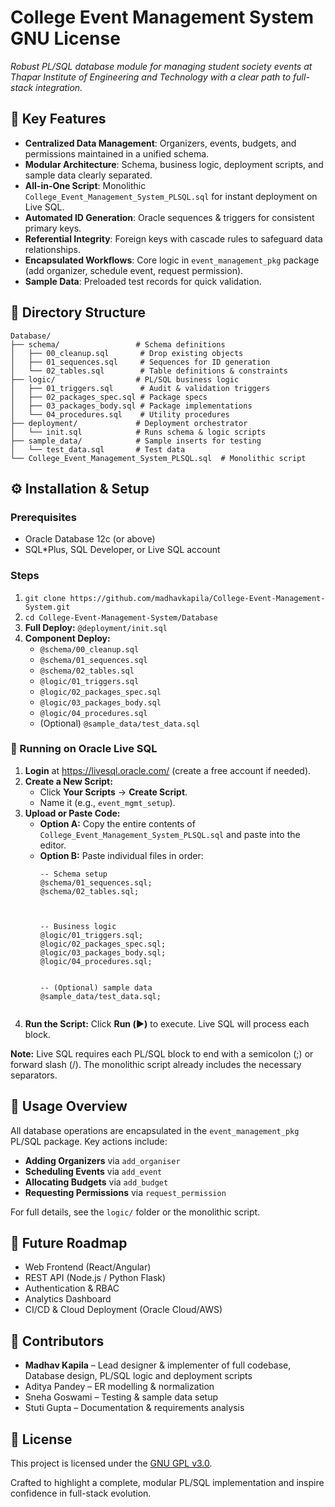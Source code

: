<!DOCTYPE html>
<body>
  <h1>College Event Management System <span class="badge">GNU License</span></h1>
  <p><em>Robust PL/SQL database module for managing student society events at Thapar Institute of Engineering and Technology with a clear path to full-stack integration.</em></p>

  <div class="section">
    <h2>🚀 Key Features</h2>
    <ul>
      <li><strong>Centralized Data Management</strong>: Organizers, events, budgets, and permissions maintained in a unified schema.</li>
      <li><strong>Modular Architecture</strong>: Schema, business logic, deployment scripts, and sample data clearly separated.</li>
      <li><strong>All-in-One Script</strong>: Monolithic <code>College_Event_Management_System_PLSQL.sql</code> for instant deployment on Live SQL.</li>
      <li><strong>Automated ID Generation</strong>: Oracle sequences & triggers for consistent primary keys.</li>
      <li><strong>Referential Integrity</strong>: Foreign keys with cascade rules to safeguard data relationships.</li>
      <li><strong>Encapsulated Workflows</strong>: Core logic in <code>event_management_pkg</code> package (add organizer, schedule event, request permission).</li>
      <li><strong>Sample Data</strong>: Preloaded test records for quick validation.</li>
    </ul>
  </div>

  <div class="section">
    <h2>📁 Directory Structure</h2>
    <pre><code>Database/
├── schema/                 # Schema definitions
│   ├── 00_cleanup.sql       # Drop existing objects
│   ├── 01_sequences.sql     # Sequences for ID generation
│   └── 02_tables.sql        # Table definitions & constraints
├── logic/                  # PL/SQL business logic
│   ├── 01_triggers.sql      # Audit & validation triggers
│   ├── 02_packages_spec.sql # Package specs
│   ├── 03_packages_body.sql # Package implementations
│   └── 04_procedures.sql    # Utility procedures
├── deployment/             # Deployment orchestrator
│   └── init.sql            # Runs schema & logic scripts
├── sample_data/            # Sample inserts for testing
│   └── test_data.sql       # Test data
└── College_Event_Management_System_PLSQL.sql  # Monolithic script
</code></pre>
  </div>

  <div class="section">
    <h2>⚙️ Installation & Setup</h2>
    <h3>Prerequisites</h3>
    <ul>
      <li>Oracle Database 12c (or above)</li>
      <li>SQL*Plus, SQL Developer, or Live SQL account</li>
    </ul>
    <h3>Steps</h3>
    <ol>
      <li><code>git clone https://github.com/madhavkapila/College-Event-Management-System.git</code></li>
      <li><code>cd College-Event-Management-System/Database</code></li>
      <li><strong>Full Deploy:</strong> <code>@deployment/init.sql</code></li>
      <li><strong>Component Deploy:</strong>
        <ul>
          <li><code>@schema/00_cleanup.sql</code></li>
          <li><code>@schema/01_sequences.sql</code></li>
          <li><code>@schema/02_tables.sql</code></li>
          <li><code>@logic/01_triggers.sql</code></li>
          <li><code>@logic/02_packages_spec.sql</code></li>
          <li><code>@logic/03_packages_body.sql</code></li>
          <li><code>@logic/04_procedures.sql</code></li>
          <li>(Optional) <code>@sample_data/test_data.sql</code></li>
        </ul>
      </li>
    </ol>
 

   <h3>🔹 Running on Oracle Live SQL</h3>
   <ol>
   <li><strong>Login</strong> at <a href="https://livesql.oracle.com/">https://livesql.oracle.com/</a> (create a free account if needed).</li>
     <li><strong>Create a New Script:</strong>
     <ul>
       <li>Click <strong>Your Scripts</strong> → <strong>Create Script</strong>.</li>
       <li>Name it (e.g., <code>event_mgmt_setup</code>).</li>
     </ul>
  </li>

  <li><strong>Upload or Paste Code:</strong>
    <ul>
      <li><strong>Option A:</strong> Copy the entire contents of <code>College_Event_Management_System_PLSQL.sql</code> and paste into the editor.</li>
      <li><strong>Option B:</strong> Paste individual files in order:
        <pre><code>-- Schema setup
@schema/01_sequences.sql;
@schema/02_tables.sql;

<br>
-- Business logic
@logic/01_triggers.sql;
@logic/02_packages_spec.sql;
@logic/03_packages_body.sql;
@logic/04_procedures.sql;
<br>
-- (Optional) sample data
@sample_data/test_data.sql;
        </code></pre>
      </li>
    </ul>
  </li>

  <li><strong>Run the Script:</strong> Click <strong>Run (▶️)</strong> to execute. Live SQL will process each block.</li>
</ol>

<p><strong>Note:</strong> Live SQL requires each PL/SQL block to end with a semicolon (;) or forward slash (/). The monolithic script already includes the necessary separators.</p>
 </div>


  <div class="section">
    <h2>📝 Usage Overview</h2>
    <p>All database operations are encapsulated in the <code>event_management_pkg</code> PL/SQL package. Key actions include:</p>
    <ul>
      <li><strong>Adding Organizers</strong> via <code>add_organiser</code></li>
      <li><strong>Scheduling Events</strong> via <code>add_event</code></li>
      <li><strong>Allocating Budgets</strong> via <code>add_budget</code></li>
      <li><strong>Requesting Permissions</strong> via <code>request_permission</code></li>
    </ul>
    <p>For full details, see the <code>logic/</code> folder or the monolithic script.</p>
  </div>

  <div class="section">
    <h2>🎯 Future Roadmap</h2>
    <ul>
      <li>Web Frontend (React/Angular)</li>
      <li>REST API (Node.js / Python Flask)</li>
      <li>Authentication & RBAC</li>
      <li>Analytics Dashboard</li>
      <li>CI/CD & Cloud Deployment (Oracle Cloud/AWS)</li>
    </ul>
  </div>

  <div class="section">
    <h2>👥 Contributors</h2>
    <ul>
      <li><strong>Madhav Kapila</strong> – Lead designer & implementer of full codebase, Database design, PL/SQL logic and deployment scripts</li>
      <li>Aditya Pandey – ER modelling & normalization</li>
      <li>Sneha Goswami – Testing & sample data setup</li>
      <li>Stuti Gupta – Documentation & requirements analysis</li>
    </ul>
  </div>

  <div class="section">
    <h2>📄 License</h2>
    <p>This project is licensed under the <a href="LICENSE">GNU GPL v3.0</a>.</p>
  </div>

  <div class="footer">
    <p>Crafted to highlight a complete, modular PL/SQL implementation and inspire confidence in full-stack evolution.</p>
  </div>
</body>
</html>
